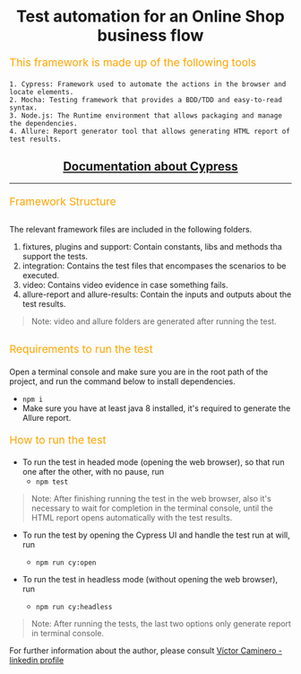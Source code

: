 <h1 align="center">
  Test automation for an Online Shop business flow
</h1>

<p align="left" style="font-size: 1.2rem; color: orange;">
  This framework is made up of the following tools
</p>

```
1. Cypress: Framework used to automate the actions in the browser and locate elements.
2. Mocha: Testing framework that provides a BDD/TDD and easy-to-read syntax. 
3. Node.js: The Runtime environment that allows packaging and manage the dependencies.
4. Allure: Report generator tool that allows generating HTML report of test results.
```

<div align="center">
  <h2><a href="https://docs.cypress.io/guides/getting-started/installing-cypress">
  Documentation about Cypress</a></h2> 
</div>
<hr />

<p align="left" style="font-size: 1.2rem; color: orange;"> Framework Structure </p>

##
The relevant framework files are included in the following folders.
1. fixtures, plugins and support: Contain constants, libs and methods tha support the tests.
2. integration: Contains the test files that encompases the scenarios to be executed.
3. video: Contains video evidence in case something fails.
4. allure-report and allure-results: Contain the inputs and outputs about the test results.
> Note: video and allure folders are  generated after running the test.
##

<p align="left" style="font-size: 1.2rem; color: orange;"> Requirements to run the test </p>

Open a terminal console and make sure you are in the root path of the project, and run the command below to install dependencies.
   - `npm i`
   - Make sure you have at least java 8 installed, it's required to generate the Allure report.

<p align="left" style="font-size: 1.2rem; color: orange;"> How to run the test </p>

- To run the test in headed mode (opening the web browser), so that run one after the other, with no pause, run
   - `npm test`
> Note: After finishing running the test in the web browser, also it's necessary to wait for completion in the terminal console, until the HTML report opens automatically with the test results.

- To run the test by opening the Cypress UI and handle the test run at will, run
   - `npm run cy:open`

- To run the test in headless mode (without opening the web browser), run
   - `npm run cy:headless`

> Note: After running the tests, the last two options only generate report in terminal console.

For further information about the author, please consult 
[Víctor Caminero - linkedin profile](https://www.linkedin.com/in/victor-caminero/)